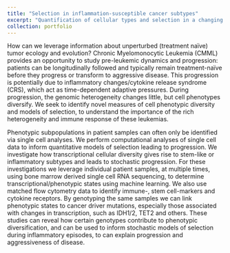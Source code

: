 ```yaml
---
title: "Selection in inflammation-susceptible cancer subtypes"
excerpt: "Quantification of cellular types and selection in a changing tumor immune-ecology <br/><img src='/images/CMML_01.png' width=500 >"
collection: portfolio
---
```


How can we leverage information about unperturbed (treatment naïve) tumor ecology and evolution? Chronic Myelomonocytic Leukemia (CMML) provides an opportunity to study pre-leukemic dynamics and progression: patients can be longitudinally followed and typically remain treatment-naïve before they progress or transform to aggressive disease. This progression is potentially due to inflammatory changes/cytokine release syndrome (CRS), which act as time-dependent adaptive pressures. During progression, the genomic heterogeneity changes little, but cell phenotypes diversify. We seek to identify novel measures of cell phenotypic diversity and models of selection, to understand the importance of the rich heterogeneity and immune response of these leukemias. 

Phenotypic subpopulations in patient samples can often only be identified via single cell analyses. We perform computational analyses of single cell data to inform quantitative models of selection leading to progression. We investigate how transcriptional cellular diversity gives rise to stem-like or inflammatory subtypes and leads to stochastic progression. For these investigations we leverage individual patient samples, at multiple times, using bone marrow derived single cell RNA sequencing, to determine transcriptional/phenotypic states using machine learning. We also use matched flow cytometry data to identify immune-, stem cell-markers and cytokine receptors. By genotyping the same samples we can link phenotypic states to cancer driver mutations, especially those associated with changes in transcription, such as IDH1/2, TET2 and others. These studies can reveal how certain genotypes contribute to phenotypic diversification, and can be used to inform stochastic models of selection during inflammatory episodes, to can explain progression and aggressiveness of disease.
